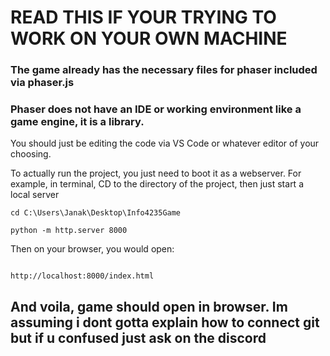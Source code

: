 # READ THIS IF YOUR TRYING TO WORK ON YOUR OWN MACHINE

### The game already has the necessary files for phaser included via phaser.js

### **Phaser does not have an IDE or working environment like a game engine, it is a library.**

You should just be editing the code via VS Code or whatever editor of your choosing.

To actually run the project, you just need to boot it as a webserver. For example, in terminal, CD to the directory of the project, then just start a local server

```
cd C:\Users\Janak\Desktop\Info4235Game

python -m http.server 8000
```

Then on your browser, you would open:

```

http://localhost:8000/index.html

```

## And voila, game should open in browser. Im assuming i dont gotta explain how to connect git but if u confused just ask on the discord